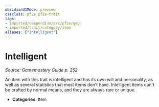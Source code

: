 ```yaml
---
obsidianUIMode: preview
cssclass: pf2e,pf2e-trait
tags:
- imported/compendium/src/pf2e/gmg
- imported/trait/category/item
aliases: ["Intelligent"]
---
```

# Intelligent  
*Source: Gamemastery Guide p. 252*  

An item with this trait is intelligent and has its own will and personality, as well as several statistics that most items don't have. Intelligent items can't be crafted by normal means, and they are always rare or unique.

- **Categories**: Item